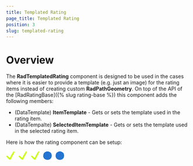 ```yaml
---
title: Templated Rating
page_title: Templated Rating
position: 3
slug: templated-rating
---
```


# Overview

The **RadTemplatedRating** component is designed to be used in the cases where it is easier to provide a template (e.g. just an image) for the rating items instead of creating custom **RadPathGeometry**. On top of the API of the [RadRatingBase]({% slug rating-base %}) this component adds the following members:

 - (DataTemplate) **ItemTemplate** - Gets or sets the template used in the rating item.
 - (DataTempalte) **SelectedItemTemplate** - Gets or sets the template used in the selected rating item.

Here is how the rating component can be setup:

<snippet id='rating-templates'/>

![](images/rating-templates.png)